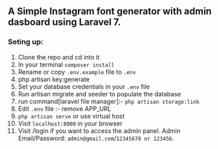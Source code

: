 ## A Simple Instagram font generator with admin dasboard using Laravel 7.

### Seting up:

1. Clone the repo and cd into it
2. In your terminal ```composer install```
3. Rename or copy ```.env.example``` file to ``.env``
4. php artisan key:generate
5. Set your database credentials in your ```.env``` file
7. Run artisan migrate and seeder to populate the database
10. run command[laravel file manager]:-  ```php artisan storage:link```
11. Edit ```.env``` file :- remove APP_URL
10. ```php artisan serve``` or use virtual host
11. Visit ```localhost:8000``` in your browser
12. Visit /login if you want to access the admin panel. Admin Email/Password: ```admin@gmail.com```/```12345678 or 123456```.
